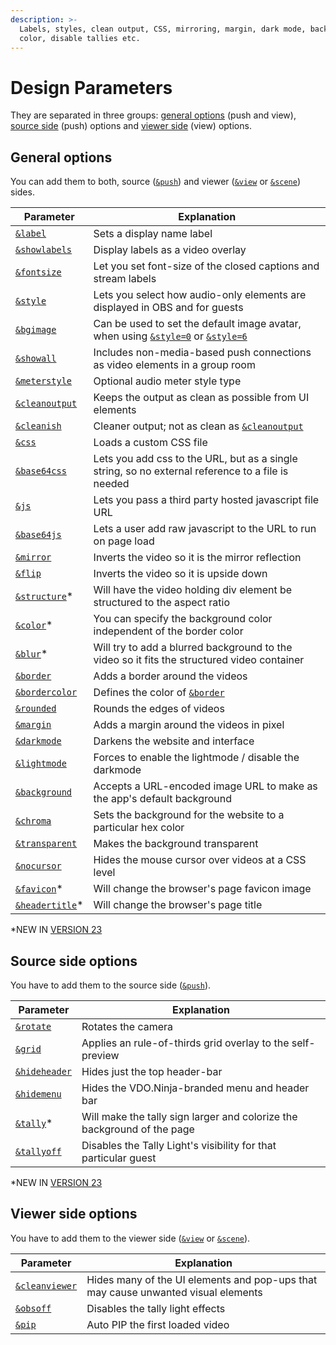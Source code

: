 ```yaml
---
description: >-
  Labels, styles, clean output, CSS, mirroring, margin, dark mode, background
  color, disable tallies etc.
---
```


# Design Parameters

They are separated in three groups: [general options](./#general-options) (push and view), [source side](./#source-side-options) (push) options and [viewer side](./#viewer-side-options) (view) options.

## General options

You can add them to both, source ([`&push`](../../source-settings/push.md)) and viewer ([`&view`](../view-parameters/view.md) or [`&scene`](../view-parameters/scene.md)) sides.

| Parameter                                             | Explanation                                                                                              |
| ----------------------------------------------------- | -------------------------------------------------------------------------------------------------------- |
| [`&label`](../../general-settings/label.md)           | Sets a display name label                                                                                |
| [`&showlabels`](showlabels.md)                        | Display labels as a video overlay                                                                        |
| [`&fontsize`](../view-parameters/fontsize.md)         | Let you set font-size of the closed captions and stream labels                                           |
| [`&style`](style.md)                                  | Lets you select how audio-only elements are displayed in OBS and for guests                              |
| [`&bgimage`](and-bgimage.md)                          | Can be used to set the default image avatar, when using [`&style=0`](style.md) or [`&style=6`](style.md) |
| [`&showall`](and-showall.md)                          | Includes non-media-based push connections as video elements in a group room                              |
| [`&meterstyle`](meterstyle.md)                        | Optional audio meter style type                                                                          |
| [`&cleanoutput`](cleanoutput.md)                      | Keeps the output as clean as possible from UI elements                                                   |
| [`&cleanish`](cleanish.md)                            | Cleaner output; not as clean as [`&cleanoutput`](cleanoutput.md)                                         |
| [`&css`](css.md)                                      | Loads a custom CSS file                                                                                  |
| [`&base64css`](and-base64css.md)                      | Lets you add css to the URL, but as a single string, so no external reference to a file is needed        |
| [`&js`](and-js.md)                                    | Lets you pass a third party hosted javascript file URL                                                   |
| [`&base64js`](and-base64js.md)                        | Lets a user add raw javascript to the URL to run on page load                                            |
| [`&mirror`](mirror.md)                                | Inverts the video so it is the mirror reflection                                                         |
| [`&flip`](and-flip.md)                                | Inverts the video so it is upside down                                                                   |
| [`&structure`](and-structure.md)\*                    | Will have the video holding div element be structured to the aspect ratio                                |
| [`&color`](and-color.md)\*                            | You can specify the background color independent of the border color                                     |
| [`&blur`](and-blur.md)\*                              | Will try to add a blurred background to the video so it fits the structured video container              |
| [`&border`](and-border.md)                            | Adds a border around the videos                                                                          |
| [`&bordercolor`](and-bordercolor.md)                  | Defines the color of [`&border`](and-border.md)                                                          |
| [`&rounded`](rounded.md)                              | Rounds the edges of videos                                                                               |
| [`&margin`](margin.md)                                | Adds a margin around the videos in pixel                                                                 |
| [`&darkmode`](darkmode.md)                            | Darkens the website and interface                                                                        |
| [`&lightmode`](and-lightmode.md)                      | Forces to enable the lightmode / disable the darkmode                                                    |
| [`&background`](and-background.md)                    | Accepts a URL-encoded image URL to make as the app's default background                                  |
| [`&chroma`](chroma.md)                                | Sets the background for the website to a particular hex color                                            |
| [`&transparent`](and-transparent.md)                  | Makes the background transparent                                                                         |
| [`&nocursor`](../../general-settings/and-nocursor.md) | Hides the mouse cursor over videos at a CSS level                                                        |
| [`&favicon`](and-favicon-alpha.md)\*                  | Will change the browser's page favicon image                                                             |
| [`&headertitle`](and-headertitle.md)\*                | Will change the browser's page title                                                                     |

\*NEW IN [VERSION 23](../../releases/v23.md)

## Source side options

You have to add them to the source side ([`&push`](../../source-settings/push.md)).

| Parameter                          | Explanation                                                             |
| ---------------------------------- | ----------------------------------------------------------------------- |
| [`&rotate`](and-rotate.md)         | Rotates the camera                                                      |
| [`&grid`](grid.md)                 | Applies an rule-of-thirds grid overlay to the self-preview              |
| [`&hideheader`](and-hideheader.md) | Hides just the top header-bar                                           |
| [`&hidemenu`](and-hidemenu.md)     | Hides the VDO.Ninja-branded menu and header bar                         |
| [`&tally`](tallyoff.md)\*          | Will make the tally sign larger and colorize the background of the page |
| [`&tallyoff`](tallyoff-1.md)       | Disables the Tally Light's visibility for that particular guest         |

\*NEW IN [VERSION 23](../../releases/v23.md)

## **Viewer side options**

You have to add them to the viewer side ([`&view`](../view-parameters/view.md) or [`&scene`](../view-parameters/scene.md)).

| Parameter                            | Explanation                                                                       |
| ------------------------------------ | --------------------------------------------------------------------------------- |
| [`&cleanviewer`](and-cleanviewer.md) | Hides many of the UI elements and pop-ups that may cause unwanted visual elements |
| [`&obsoff`](and-obsoff.md)           | Disables the tally light effects                                                  |
| [`&pip`](and-pip.md)                 | Auto PIP the first loaded video                                                   |
